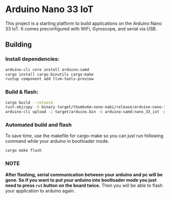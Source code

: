 # Arduino Nano 33 IoT

This project is a starting platform to build applications on the
Arduino Nano 33 IoT. It comes preconfigured with WiFi, Gyroscope, and
serial via USB.

## Building

### Install dependencies:

```sh
arduino-cli core install arduino:samd
cargo install cargo-binutils cargo-make
rustup component add llvm-tools-preview
```

### Build & flash:

```sh
cargo build --release
rust-objcopy -O binary target/thumbv6m-none-eabi/release/arduino-nano-33-iot target/arduino.bin
arduino-cli upload -i target/arduino.bin -b arduino:samd:nano_33_iot -p /dev/ttyACM0
```
### Automated build and flash

To save time, use the makefile for cargo-make so you can just run following command while your arduino in bootloader mode.

```sh
cargo make flash
```

### NOTE
**After flashing, serial communication between your arduino and pc will be gone. So if you want to put your arduino into bootloader mode you just need to press `rst` button on the board twice.**
Then you will be able to flash your application to arduino again.
